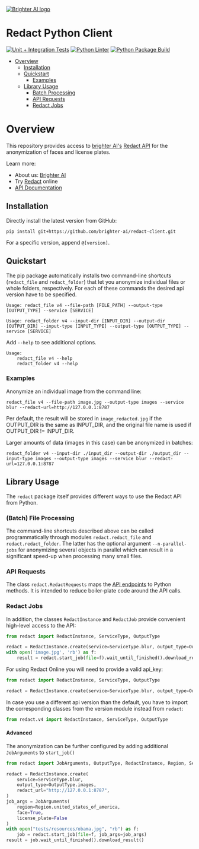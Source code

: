 [![Brighter AI logo](brighter.png)](https://brighter.ai/)

# Redact Python Client

[![Unit + Integration Tests](https://github.com/brighter-ai/redact-client/actions/workflows/pytest.yml/badge.svg)](https://github.com/brighter-ai/redact-client/actions/workflows/pytest.yml) [![Python Linter](https://github.com/brighter-ai/redact-client/actions/workflows/flake8.yml/badge.svg)](https://github.com/brighter-ai/redact-client/actions/workflows/flake8.yml) [![Python Package Build](https://github.com/brighter-ai/redact-client/actions/workflows/build.yml/badge.svg)](https://github.com/brighter-ai/redact-client/actions/workflows/build.yml)

- [Overview](#overview)
  - [Installation](#installation)
  - [Quickstart](#quickstart)
    - [Examples](#examples)
  - [Library Usage](#library-usage)
    - [Batch Processing](#batch-file-processing)
    - [API Requests](#api-requests)
    - [Redact Jobs](#redact-jobs)

# Overview

This repository provides access to [brighter AI's](https://brighter.ai/) [Redact API](https://docs.brighter.ai/docs/) for the anonymization of faces and license plates.

Learn more:

- About us: [Brighter AI](https://brighter.ai/)
- Try [Redact](https://brighter.ai/product/) online
- [API Documentation](https://docs.brighter.ai/docs/)

## Installation

Directly install the latest version from GitHub:

```shell
pip install git+https://github.com/brighter-ai/redact-client.git
```

For a specific version, append `@[version]`.

## Quickstart

The pip package automatically installs two command-line shortcuts (`redact_file` and `redact_folder`) that let you
anonymize individual files or whole folders, respectively. For each of these commands the desired api version have to be specified.

```shell
Usage: redact_file v4 --file-path [FILE_PATH] --output-type [OUTPUT_TYPE] --service [SERVICE]
```

```shell
Usage: redact_folder v4 --input-dir [INPUT_DIR] --output-dir [OUTPUT_DIR] --input-type [INPUT_TYPE] --output-type [OUTPUT_TYPE] --service [SERVICE]
```

Add `--help` to see additional options.
```shell
Usage: 
    redact_file v4 --help
    redact_folder v4 --help
```

### Examples

Anonymize an individual image from the command line:

```shell
redact_file v4 --file-path image.jpg --output-type images --service blur --redact-url=http://127.0.0.1:8787
```

Per default, the result will be stored in `image_redacted.jpg` if the OUTPUT_DIR
is the same as INPUT_DIR, and the original file name is used if OUTPUT_DIR != INPUT_DIR.

Larger amounts of data (images in this case) can be
anonymized in batches:

```shell
redact_folder v4 --input-dir ./input_dir --output-dir ./output_dir --input-type images --output-type images --service blur --redact-url=127.0.0.1:8787
```

## Library Usage

The `redact` package itself provides different ways to use the Redact API from Python.

### (Batch) File Processing

The command-line shortcuts described above can be called programmatically through modules
`redact.redact_file` and `redact.redact_folder`. The latter has the optional argument `--n-parallel-jobs` for
anonymizing several objects in parallel which can result in a significant speed-up when processing many
small files.

### API Requests

The class `redact.RedactRequests` maps the [API endpoints](https://docs.identity.ps/) to Python methods.
It is intended to reduce boiler-plate code around the API calls.

### Redact Jobs

In addition, the classes `RedactInstance` and `RedactJob` provide convenient high-level access to the API:

```python
from redact import RedactInstance, ServiceType, OutputType

redact = RedactInstance.create(service=ServiceType.blur, output_type=OutputType.images, redact_url='http://127.0.0.1:8787')
with open('image.jpg', 'rb') as f:
    result = redact.start_job(file=f).wait_until_finished().download_result()
```

For using Redact Online you will need to provide a valid api_key:
```python
from redact import RedactInstance, ServiceType, OutputType

redact = RedactInstance.create(service=ServiceType.blur, output_type=OutputType.images, redact_url='https://api.brighter.ai/', api_key="VALID_API_KEY")
```

In case you use a different api version than the default, you have to import the corresponding classes from the version module instead from `redact`:

```python
from redact.v4 import RedactInstance, ServiceType, OutputType
```

#### Advanced

The anonymization can be further configured by adding additional `JobArguments` to `start_job()`

```python
from redact import JobArguments, OutputType, RedactInstance, Region, ServiceType

redact = RedactInstance.create(
    service=ServiceType.blur,
    output_type=OutputType.images,
    redact_url="http://127.0.0.1:8787",
)
job_args = JobArguments(
    region=Region.united_states_of_america, 
    face=True, 
    license_plate=False
)
with open("tests/resources/obama.jpg", "rb") as f:
    job = redact.start_job(file=f, job_args=job_args)
result = job.wait_until_finished().download_result()
```
